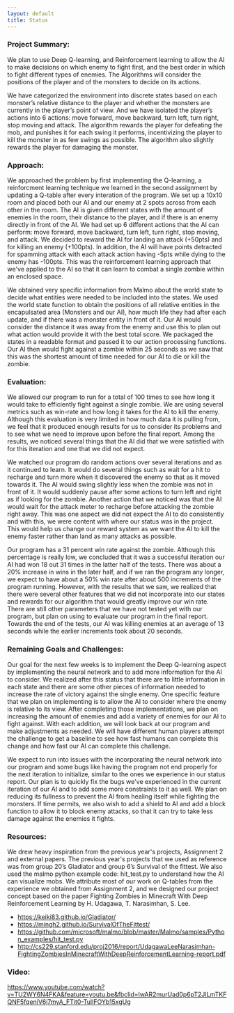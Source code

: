 ```yaml
---
layout: default
title: Status
---
```


### Project Summary: 
We plan to use Deep Q-learning, and Reinforcement learning to allow the AI to make decisions on which enemy to fight first, and the best order in which to fight different types of enemies.  The Algorithms will consider the positions of the player and of the monsters to decide on its actions.

We have categorized the environment into discrete states based on each monster’s relative distance to the player and whether the monsters are currently in the player’s point of view.  And we have isolated the player’s actions into 6 actions: move forward, move backward, turn left, turn right, stop moving and attack.  The algorithm rewards the player for defeating the mob, and punishes it for each swing it performs, incentivizing the player to kill the monster in as few swings as possible.  The algorithm also slightly rewards the player for damaging the monster.


### Approach:
We approached the problem by first implementing the Q-learning, a reinforcment learning technique we learned in the second assignment by updating a Q-table after every interation of the program. We set up a 10x10 room and placed both our AI and our enemy at 2 spots across from each other in the room. The AI is given different states with the amount of enemies in the room, their distance to the player, and if there is an enemy directly in front of the AI. We had set up 6 different actions that the AI can perform: move forward, move backward, turn left, turn right, stop moving, and attack. We decided to reward the AI for landing an attack (+50pts) and for killing an enemy (+100pts). In addition, the AI will have points detracted for spamming attack with each attack action having -5pts while dying to the enemy has -100pts. This was the reinforcement learning approach that we've applied to the AI so that it can learn to combat a single zombie within an enclosed space.

We obtained very specific information from Malmo about the world state to decide what entities were needed to be included into the states. We used the world state function to obtain the positions of all relative entities in the encapulsated area (Monsters and our AI), how much life they had after each update, and if there was a monster entity in front of it. Our AI would consider the distance it was away from the enemy and use this to plan out what action would provide it with the best total score. We packaged the states in a readable format and passed it to our action processing functions. Our AI then would fight against a zombie within 25 seconds as we saw that this was the shortest amount of time needed for our AI to die or kill the zombie.


### Evaluation: 
We allowed our program to run for a total of 100 times to see how long it would take to efficiently fight against a single zombie. We are using several metrics such as win-rate and how long it takes for the AI to kill the enemy. Although this evaluation is very limited in how much data it is pulling from, we feel that it produced enough results for us to consider its problems and to see what we need to improve upon before the final report. Among the results, we noticed several things that the AI did that we were satisfied with for this iteration and one that we did not expect.

We watched our program do random actions over several iterations and as it continued to learn. It would do several things such as wait for a hit to recharge and turn more when it discovered the enemy so that as it moved towards it. The AI would swing slightly less when the zombie was not in front of it. It would suddenly pause after some actions to turn left and right as if looking for the zombie. Another action that we noticed was that the AI would wait for the attack meter to recharge before attacking the zombie right away. This was one aspect we did not expect the AI to do consistently and with this, we were content with where our status was in the project. This would help us change our reward system as we want the AI to kill the enemy faster rather than land as many attacks as possible.

Our program has a 31 percent win rate against the zombie. Although this percentage is really low, we concluded that it was a successful iteration our AI had won 18 out 31 times in the latter half of the tests. There was about a 20% increase in wins in the later half, and if we ran the program any longer, we expect to have about a 50% win rate after about 500 increments of the program running. However, with the results that we saw, we realized that there were several other features that we did not incorporate into our states and rewards for our algorithm that would greatly improve our win rate. There are still other parameters that we have not tested yet with our program, but plan on using to evaluate our program in the final report. Towards the end of the tests, our AI was killing enemies at an average of 13 seconds while the earlier increments took about 20 seconds.


### Remaining Goals and Challenges: 
Our goal for the next few weeks is to implement the Deep Q-learning aspect by implementing the neural network and to add more information for the AI to consider. We realized after this status that there are to little information in each state and there are some other pieces of information needed to increase the rate of victory against the single enemy. One specific feature that we plan on implementing is to allow the AI to consider where the enemy is relative to its view. After completing those implementations, we plan on increasing the amount of enemies and add a variety of enemies for our AI to fight against. With each addition, we will look back at our program and make adjustments as needed. We will have different human players attempt the challenge to get a baseline to see how fast humans can complete this change and how fast our AI can complete this challenge. 

We expect to run into issues with the incorporating the neural network into our program and some bugs like having the program not end properly for the next iteration to initialize, similar to the ones we experience in our status report. Our plan is to quickly fix the bugs we've experienced in the current iteration of our AI and to add some more constraints to it as well. We plan on reducing its fullness to prevent the AI from healing itself while fighting the monsters. If time permits, we also wish to add a shield to AI and add a block function to allow it to block enemy attacks, so that it can try to take less damage against the enemies it fights.


### Resources:
We drew heavy inspiration from the previous year's projects, Assignment 2 and external papers.  The previous year's projects that we used as reference was from group 20’s Gladiator and group 6’s Survival of the fittest. We also used the malmo python example code: hit_test.py to understand how the AI can visualize mobs.  We attribute most of our work on Q-tables from the experience we obtained from Assignment 2, and we designed our project concept based on the paper Fighting Zombies in Minecraft With Deep Reinforcement Learning by H. Udagawa, T. Narasimhan, S. Lee.

- https://keiki83.github.io/Gladiator/
- https://mingh2.github.io/SurvivalOfTheFittest/
- https://github.com/microsoft/malmo/blob/master/Malmo/samples/Python_examples/hit_test.py
- http://cs229.stanford.edu/proj2016/report/UdagawaLeeNarasimhan-FightingZombiesInMinecraftWithDeepReinforcementLearning-report.pdf


### Video:
https://www.youtube.com/watch?v=TU2WY6N4FKA&feature=youtu.be&fbclid=IwAR2murUad0p6pT2JILmTKFQNF5fqeniV6j7myA_FTit0-TulIFOYb15xgUg